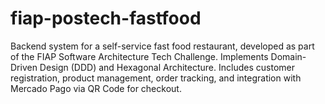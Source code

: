 # fiap-postech-fastfood
Backend system for a self-service fast food restaurant, developed as part of the FIAP Software Architecture Tech Challenge. Implements Domain-Driven Design (DDD) and Hexagonal Architecture. Includes customer registration, product management, order tracking, and integration with Mercado Pago via QR Code for checkout.
